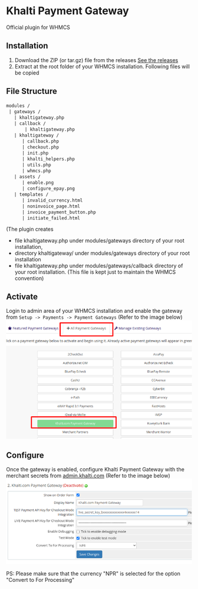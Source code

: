 # Khalti Payment Gateway
Official plugin for WHMCS

## Installation
1. Download the ZIP (or tar.gz) file from the releases [See the releases](https://github.com/khalti/whmcs-khaltigateway-plugin/releases)
2. Extract at the root folder of your WHMCS installation. Following files will be copied

## File Structure
```
modules / 
 | gateways / 
   | khaltigateway.php
   | callback / 
       | khaltigateway.php
   | khaltigateway / 
      | callback.php
      | checkout.php
      | init.php
      | khalti_helpers.php
      | utils.php
      | whmcs.php
   | assets / 
      | enable.png
      | configure_epay.png
   | templates / 
      | invalid_currency.html
      | noninvoice_page.html
      | invoice_payment_button.php
      | initiate_failed.html
```
   (The plugin creates 
   - file khaltigateway.php under modules/gateways directory of your root installation,
   - directory khaltigateway/ under modules/gateways directory of your root installation
   - file khaltigateway.php under modules/gateways/callback directory of your root installation. (This file is kept just to maintain the WHMCS convention)
   
## Activate
Login to admin area of your WHMCS installation and enable the gateway from 
``Setup -> Payments -> Payment Gateways``
(Refer to the image below)
![Enabling Gateway](modules/gateways/khaltigateway/assets/enable.png)

## Configure
Once the gateway is enabled, configure Khalti Payment Gateway with the merchant secrets from [admin.khalti.com](https://admin.khalti.com/)
(Refer to the image below)
![Configuring Khalti Payment Gateway](modules/gateways/khaltigateway/assets/configure_epay.png)

PS: Please make sure that the currency "NPR" is selected for the option "Convert to For Processing"
